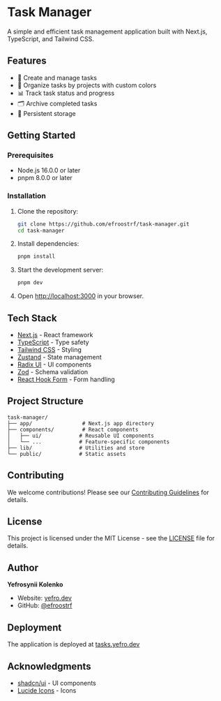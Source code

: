 # Task Manager

A simple and efficient task management application built with Next.js, TypeScript, and Tailwind CSS.

## Features

- 📝 Create and manage tasks
- 🎨 Organize tasks by projects with custom colors
- 📊 Track task status and progress
- 🗂️ Archive completed tasks
- 💾 Persistent storage

## Getting Started

### Prerequisites

- Node.js 16.0.0 or later
- pnpm 8.0.0 or later

### Installation

1. Clone the repository:

   ```bash
   git clone https://github.com/efroostrf/task-manager.git
   cd task-manager
   ```

2. Install dependencies:

   ```bash
   pnpm install
   ```

3. Start the development server:

   ```bash
   pnpm dev
   ```

4. Open [http://localhost:3000](http://localhost:3000) in your browser.

## Tech Stack

- [Next.js](https://nextjs.org/) - React framework
- [TypeScript](https://www.typescriptlang.org/) - Type safety
- [Tailwind CSS](https://tailwindcss.com/) - Styling
- [Zustand](https://zustand-demo.pmnd.rs/) - State management
- [Radix UI](https://www.radix-ui.com/) - UI components
- [Zod](https://zod.dev/) - Schema validation
- [React Hook Form](https://react-hook-form.com/) - Form handling

## Project Structure

```
task-manager/
├── app/                # Next.js app directory
├── components/         # React components
│   ├── ui/            # Reusable UI components
│   └── ...            # Feature-specific components
├── lib/               # Utilities and store
└── public/            # Static assets
```

## Contributing

We welcome contributions! Please see our [Contributing Guidelines](CONTRIBUTING.md) for details.

## License

This project is licensed under the MIT License - see the [LICENSE](LICENSE) file for details.

## Author

**Yefrosynii Kolenko**

- Website: [yefro.dev](https://www.yefro.dev)
- GitHub: [@efroostrf](https://github.com/efroostrf)

## Deployment

The application is deployed at [tasks.yefro.dev](https://tasks.yefro.dev)

## Acknowledgments

- [shadcn/ui](https://ui.shadcn.com/) - UI components
- [Lucide Icons](https://lucide.dev/) - Icons
